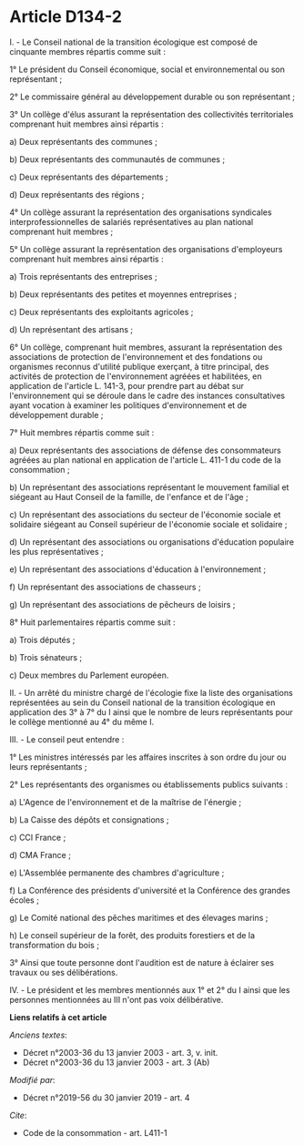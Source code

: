 # Article D134-2

I. - Le Conseil national de la transition écologique est composé de cinquante membres répartis comme suit :

1° Le président du Conseil économique, social et environnemental ou son représentant ;

2° Le commissaire général au développement durable ou son représentant ;

3° Un collège d'élus assurant la représentation des collectivités territoriales comprenant huit membres ainsi répartis :

a) Deux représentants des communes ;

b) Deux représentants des communautés de communes ;

c) Deux représentants des départements ;

d) Deux représentants des régions ;

4° Un collège assurant la représentation des organisations syndicales interprofessionnelles de salariés représentatives au
plan national comprenant huit membres ;

5° Un collège assurant la représentation des organisations d'employeurs comprenant huit membres ainsi répartis :

a) Trois représentants des entreprises ;

b) Deux représentants des petites et moyennes entreprises ;

c) Deux représentants des exploitants agricoles ;

d) Un représentant des artisans ;

6° Un collège, comprenant huit membres, assurant la représentation des associations de protection de l'environnement et des
fondations ou organismes reconnus d'utilité publique exerçant, à titre principal, des activités de protection de
l'environnement agréées et habilitées, en application de l'article L. 141-3, pour prendre part au débat sur l'environnement
qui se déroule dans le cadre des instances consultatives ayant vocation à examiner les politiques d'environnement et de
développement durable ;

7° Huit membres répartis comme suit :

a) Deux représentants des associations de défense des consommateurs agréées au plan national en application de l'article L.
411-1 du code de la consommation ;

b) Un représentant des associations représentant le mouvement familial et siégeant au Haut Conseil de la famille, de
l'enfance et de l'âge ;

c) Un représentant des associations du secteur de l'économie sociale et solidaire siégeant au Conseil supérieur de l'économie
sociale et solidaire ;

d) Un représentant des associations ou organisations d'éducation populaire les plus représentatives ;

e) Un représentant des associations d'éducation à l'environnement ;

f) Un représentant des associations de chasseurs ;

g) Un représentant des associations de pêcheurs de loisirs ;

8° Huit parlementaires répartis comme suit :

a) Trois députés ;

b) Trois sénateurs ;

c) Deux membres du Parlement européen.

II. - Un arrêté du ministre chargé de l'écologie fixe la liste des organisations représentées au sein du Conseil national de
la transition écologique en application des 3° à 7° du I ainsi que le nombre de leurs représentants pour le collège mentionné
au 4° du même I.

III. - Le conseil peut entendre :

1° Les ministres intéressés par les affaires inscrites à son ordre du jour ou leurs représentants ;

2° Les représentants des organismes ou établissements publics suivants :

a) L'Agence de l'environnement et de la maîtrise de l'énergie ;

b) La Caisse des dépôts et consignations ;

c) CCI France ;

d) CMA France ;

e) L'Assemblée permanente des chambres d'agriculture ;

f) La Conférence des présidents d'université et la Conférence des grandes écoles ;

g) Le Comité national des pêches maritimes et des élevages marins ;

h) Le conseil supérieur de la forêt, des produits forestiers et de la transformation du bois ;

3° Ainsi que toute personne dont l'audition est de nature à éclairer ses travaux ou ses délibérations.

IV. - Le président et les membres mentionnés aux 1° et 2° du I ainsi que les personnes mentionnées au III n'ont pas voix
délibérative.

**Liens relatifs à cet article**

_Anciens textes_:

  - Décret n°2003-36 du 13 janvier 2003 - art. 3, v. init.
  - Décret n°2003-36 du 13 janvier 2003 - art. 3 (Ab)

_Modifié par_:

  - Décret n°2019-56 du 30 janvier 2019 - art. 4

_Cite_:

  - Code de la consommation - art. L411-1
